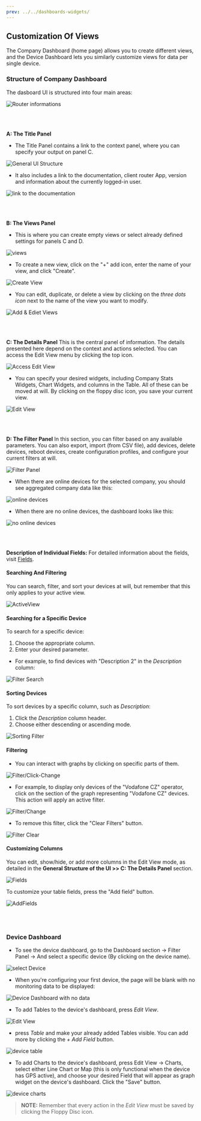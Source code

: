```yaml
---
prev: ../../dashboards-widgets/
---
```


## Customization Of Views

The Company Dashboard (home page) allows you to create different views, and the Device Dashboard lets you similarly customize views for data per single device.

### Structure of Company Dashboard

The dasboard UI is structured into four main areas:

![Router informations](<../../images/dashboards/generalUI(1).png>)

&nbsp;  
&nbsp;

**A: The Title Panel**

- The Title Panel contains a link to the context panel, where you can specify your output on panel C.

![General UI Structure](../../images/dashboards/General-UI2.png)

- It also includes a link to the documentation, client router App, version and information about the currently logged-in user.

![link to the documentation](../../images/dashboards/LinkToTheDocumentation.png)

&nbsp;  
&nbsp;

**B: The Views Panel**

- This is where you can create empty views or select already defined settings for panels C and D.

![views](<../../images/dashboards/Addview(1).png>)

- To create a new view, click on the "+" add icon, enter the name of your view, and click "Create".

![Create View](../../images/dashboards/CreateView.png)

- You can edit, duplicate, or delete a view by clicking on the _three dots icon_ next to the name of the view you want to modify.

![Add & Ediet Views](../../images/dashboards/AddEdietView.png)

&nbsp;  
&nbsp;

**C: The Details Panel**
This is the central panel of information. The details presented here depend on the context and actions selected. You can access the Edit View menu by clicking the top icon.

![Access Edit View](../../images/dashboards/accesstheEditView.png)

- You can specify your desired widgets, including Company Stats Widgets, Chart Widgets, and columns in the Table. All of these can be moved at will. By clicking on the floppy disc icon, you save your current view.

![Edit View](../../images/dashboards/EditView.png)

&nbsp;  
&nbsp;

**D: The Filter Panel**
In this section, you can filter based on any available parameters. You can also export, import (from CSV file), add devices, delete devices, reboot devices, create configuration profiles, and configure your current filters at will.

![Filter Panel](../../images/dashboards/FilterPanel.png)

- When there are online devices for the selected company, you should see aggregated company data like this:

![online devices](../../images/dashboards/company-dashboard-01.png)

- When there are no online devices, the dashboard looks like this:

![no online devices](../../images/dashboards/company-dashboard-02.png)

&nbsp;  
&nbsp;

**Description of Individual Fields:**
For detailed information about the fields, visit [Fields](https://docs.wadmp.com/gen3/docs/device%20management/fields).<!-- new link -->

#### Searching And Filtering

You can search, filter, and sort your devices at will, but remember that this only applies to your active view.

![ActiveView](../../images/dashboards/ActiveView.png)

#### Searching for a Specific Device

To search for a specific device:

1. Choose the appropriate column.
2. Enter your desired parameter.

- For example, to find devices with "Description 2" in the _Description_ column:

![Filter Search](../../images/dashboards/FilterSearch.png)

#### Sorting Devices

To sort devices by a specific column, such as _Description_:

1. Click the _Description_ column header.
2. Choose either descending or ascending mode.

![Sorting Filter](../../images/dashboards/SortingFilter.png)

#### Filtering

- You can interact with graphs by clicking on specific parts of them.

![Filter/Click-Change](../../images/dashboards/filter-click-change.png)

- For example, to display only devices of the "Vodafone CZ" operator, click on the section of the graph representing "Vodafone CZ" devices. This action will apply an active filter.

![Filter/Change](../../images/dashboards/filter-change.png)

- To remove this filter, click the "Clear Filters" button.

![Filter Clear](../../images/dashboards/clear-filter.png)

#### Customizing Columns

You can edit, show/hide, or add more columns in the Edit View mode, as detailed in the **General Structure of the UI >> C: The Details Panel** section.

![Fields](../../images/dashboards/Fields.png)

To customize your table fields, press the "Add field" button.

![AddFields](../../images/dashboards/AddFields.png)

&nbsp;  
&nbsp;

### Device Dashboard

- To see the device dashboard, go to the Dashboard section → Filter Panel → And select a specific device (By clicking on the device name).

![select Device](../../images/dashboards/SelectaDevice.png)

- When you're configuring your first device, the page will be blank with no monitoring data to be displayed:

![Device Dashboard with no data](../../images/dashboards/NoMonitoringData.png)

- To add Tables to the device's dashboard, press _Edit View_.

![Edit View](../../images/dashboards/DevicesEditView.png)

- press _Table_ and make your already added Tables visible. You can add more by clicking the _+ Add Field_ button.

![device table](../../images/dashboards/01-device-table.png)

- To add Charts to the device's dashboard, press Edit View → Charts, select either Line Chart or Map (this is only functional when the device has GPS active), and choose your desired Field that will appear as graph widget on the device's dashboard. Click the "Save" button.

![device charts](../../images/dashboards/device-charts.png)

> **NOTE:** Remember that every action in the _Edit View_ must be saved by clicking the Floppy Disc icon.

&nbsp;  
&nbsp;

